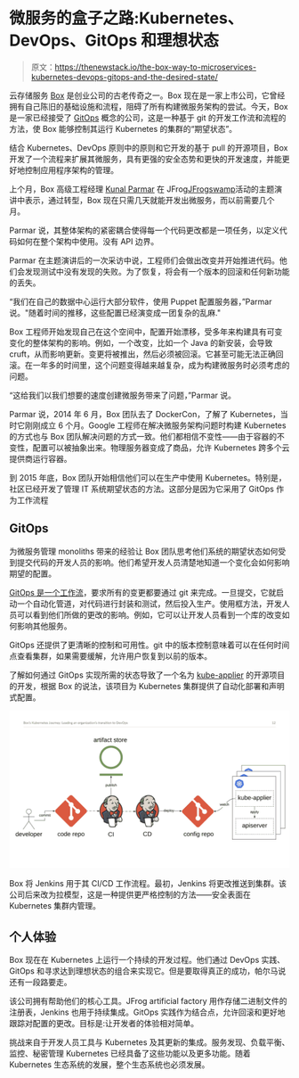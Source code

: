 # 微服务的盒子之路:Kubernetes、DevOps、GitOps 和理想状态

> 原文：<https://thenewstack.io/the-box-way-to-microservices-kubernetes-devops-gitops-and-the-desired-state/>

云存储服务 [Box](https://www.box.com/home) 是创业公司的古老传奇之一。Box 现在是一家上市公司，它曾经拥有自己陈旧的基础设施和流程，阻碍了所有构建微服务架构的尝试。今天，Box 是一家已经接受了 [GitOps](https://thenewstack.io/from-gitops-to-adaptable-ci-cd-patterns-for-kubernetes-at-scale/) 概念的公司，这是一种基于 git 的开发工作流和流程的方法，使 Box 能够控制其运行 Kubernetes 的集群的“期望状态”。

结合 Kubernetes、DevOps 原则中的原则和它开发的基于 pull 的开源项目，Box 开发了一个流程来扩展其微服务，具有更强的安全态势和更快的开发速度，并能更好地控制应用程序架构的管理。

上个月，Box 高级工程经理 [Kunal Parmar](https://www.linkedin.com/in/kunalparmar/) 在 JFrog[JFrog](https://jfrog.com/)[swamp](https://swampup.jfrog.com/agenda/)活动的主题演讲中表示，通过转型，Box 现在只需几天就能开发出微服务，而以前需要几个月。

Parmar 说，其整体架构的紧密耦合使得每一个代码更改都是一项任务，以定义代码如何在整个架构中使用。没有 API 边界。

Parmar 在主题演讲后的一次采访中说，工程师们会做出改变并开始推进代码。他们会发现测试中没有发现的失败。为了恢复，将会有一个版本的回滚和任何新功能的丢失。

“我们在自己的数据中心运行大部分软件，使用 Puppet 配置服务器，”Parmar 说。"随着时间的推移，这些配置已经演变成一团复杂的乱麻."

Box 工程师开始发现自己在这个空间中，配置开始漂移，受多年来构建具有可变变化的整体架构的影响。例如，一个改变，比如一个 Java 的新安装，会导致 cruft，从而影响更新。变更将被推出，然后必须被回滚。它甚至可能无法正确回滚。在一年多的时间里，这个问题变得越来越复杂，成为构建微服务时必须考虑的问题。

“这给我们以我们想要的速度创建微服务带来了问题，”Parmar 说。

Parmar 说，2014 年 6 月，Box 团队去了 DockerCon，了解了 Kubernetes，当时它刚刚成立 6 个月。Google 工程师在解决微服务架构问题时构建 Kubernetes 的方式也与 Box 团队解决问题的方式一致。他们都相信不变性——由于容器的不变性，配置可以被抽象出来。物理服务器变成了商品，允许 Kubernetes 跨多个云提供商运行容器。

到 2015 年底，Box 团队开始相信他们可以在生产中使用 Kubernetes。特别是，社区已经开发了管理 IT 系统期望状态的方法。这部分是因为它采用了 GitOps 作为工作流程

## GitOps

为微服务管理 monoliths 带来的经验让 Box 团队思考他们系统的期望状态如何受到提交代码的开发人员的影响。他们希望开发人员清楚地知道一个变化会如何影响期望的配置。

[GitOps 是一个工作流](https://thenewstack.io/gitops-git-push-all-the-things/)，要求所有的变更都要通过 git 来完成。一旦提交，它就启动一个自动化管道，对代码进行封装和测试，然后投入生产。使用框方法，开发人员可以看到他们所做的更改的影响。例如，它可以让开发人员看到一个库的改变如何影响其他服务。

GitOps 还提供了更清晰的控制和可用性。git 中的版本控制意味着可以在任何时间点查看集群，如果需要缓解，允许用户恢复到以前的版本。

了解如何通过 GitOps 实现所需的状态导致了一个名为 [kube-applier](https://github.com/box/kube-applier) 的开源项目的开发，根据 Box 的说法，该项目为 Kubernetes 集群提供了自动化部署和声明式配置。

![](img/48ba5b9746285dc72d33895ab232f310.png)

Box 将 Jenkins 用于其 CI/CD 工作流程。最初，Jenkins 将更改推送到集群。该公司后来改为拉模型，这是一种提供更严格控制的方法——安全表面在 Kubernetes 集群内管理。

## 个人体验

Box 现在在 Kubernetes 上运行一个持续的开发过程。他们通过 DevOps 实践、GitOps 和寻求达到理想状态的组合来实现它。但是要取得真正的成功，帕尔马说还有一段路要走。

该公司拥有帮助他们的核心工具。JFrog artificial factory 用作存储二进制文件的注册表，Jenkins 也用于持续集成。GitOps 实践作为结合点，允许回滚和更好地跟踪对配置的更改。目标是:让开发者的体验相对简单。

挑战来自于开发人员工具与 Kubernetes 及其更新的集成。服务发现、负载平衡、监控、秘密管理 Kubernetes 已经具备了这些功能以及更多功能。随着 Kubernetes 生态系统的发展，整个生态系统也必须发展。

<svg xmlns:xlink="http://www.w3.org/1999/xlink" viewBox="0 0 68 31" version="1.1"><title>Group</title> <desc>Created with Sketch.</desc></svg>